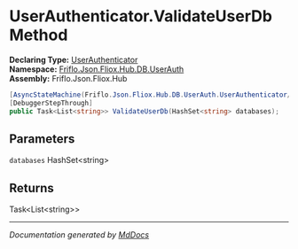 ﻿<!--  
  <auto-generated>   
    The contents of this file were generated by a tool.  
    Changes to this file may be list if the file is regenerated  
  </auto-generated>   
-->

# UserAuthenticator.ValidateUserDb Method

**Declaring Type:** [UserAuthenticator](../index.md)  
**Namespace:** [Friflo.Json.Fliox.Hub.DB.UserAuth](../../index.md)  
**Assembly:** Friflo.Json.Fliox.Hub

```csharp
[AsyncStateMachine(Friflo.Json.Fliox.Hub.DB.UserAuth.UserAuthenticator/<ValidateUserDb>d__6)]
[DebuggerStepThrough]
public Task<List<string>> ValidateUserDb(HashSet<string> databases);
```

## Parameters

`databases`  HashSet\<string\>

## Returns

Task\<List\<string\>\>

___

*Documentation generated by [MdDocs](https://github.com/ap0llo/mddocs)*
